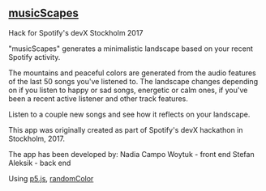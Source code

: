 
[musicScapes](https://musicscapes.herokuapp.com/)
-------------------------------------------------



Hack for Spotify's devX Stockholm 2017

"musicScapes" generates a minimalistic landscape based on your recent Spotify activity.

The mountains and peaceful colors are generated from the audio features of the last 50 songs you've listened to. The landscape changes depending on if you listen to happy or sad songs, energetic or calm ones, if you've been a recent active listener and other track features.

Listen to a couple new songs and see how it reflects on your landscape.

This app was originally created as part of Spotify's devX hackathon in Stockholm, 2017.

The app has been developed by:
Nadia Campo Woytuk - front end
Stefan Aleksik - back end

Using [p5.js](https://p5js.org/), [randomColor](https://randomcolor.llllll.li/)
